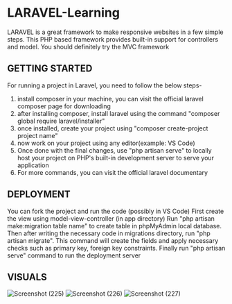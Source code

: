 # LARAVEL-Learning
LARAVEL is a great framework to make responsive websites in a few simple steps. This PHP based framework provides built-in support for controllers and model. You should definitely try the MVC framework

## GETTING STARTED
For running a project in Laravel, you need to follow the below steps-
1. install composer in your machine, you can visit the official laravel composer page for downloading 
2. after installing composer, install laravel using the command "composer global require laravel/installer"
3. once installed, create your project using "composer create-project project name"
4. now work on your project using any editor(example: VS Code)
5. Once done with the final changes, use "php artisan serve" to locally host your project on PHP's built-in development server to serve your application
6. For more commands, you can visit the official laravel documentary

## DEPLOYMENT

You can fork the project and run the code (possibly in VS Code)
First create the view using model-view-controller (in app directory)
Run "php artisan make:migration table name" to create table in phpMyAdmin local database. 
Then after writing the necessary code in migrations directory, run "php artisan migrate". This command will create the fields and apply necessary checks such as primary key, foreign key constraints.
Finally run "php artisan serve" command to run the deployment server

## VISUALS

![Screenshot (225)](https://github.com/GUPTA-DIKSHITA/LARAVEL-Learning/assets/111126185/1bdbf5bb-f79c-4443-93e7-cf6ad30b9591)
![Screenshot (226)](https://github.com/GUPTA-DIKSHITA/LARAVEL-Learning/assets/111126185/15353163-b04a-4f06-a564-bb5f79d02cf5)
![Screenshot (227)](https://github.com/GUPTA-DIKSHITA/LARAVEL-Learning/assets/111126185/a647c5bd-ba51-453c-9d87-3f88bddf66ac)
